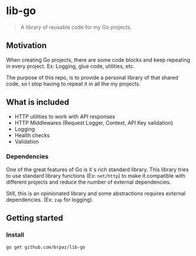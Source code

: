 # lib-go

> A library of reusable code for my Go projects.

## Motivation

When creating Go projects, there are some code blocks and keep repeating in every project. Ex: Logging, glue code, utilities, etc.

The purpose of this repo, is to provide a personal library of that shared code, so I stop having to repeat it in all the my projects.

## What is included

- HTTP utilities to work with API responses
- HTTP Middlewares (Request Logger, Context, API Key validation)
- Logging
- Health checks
- Validation

### Dependencies

One of the great features of Go is it´s rich standard library. This library tries to use standard library functions (Ex: `net/http`) to make it compatible with different projects and reduce the number of external dependencies.

Still, this is an opinionated library and some abstractions requires external dependencies. (Ex: `zap` for logging).

## Getting started

### Install

```
go get github.com/brpaz/lib-go
```


